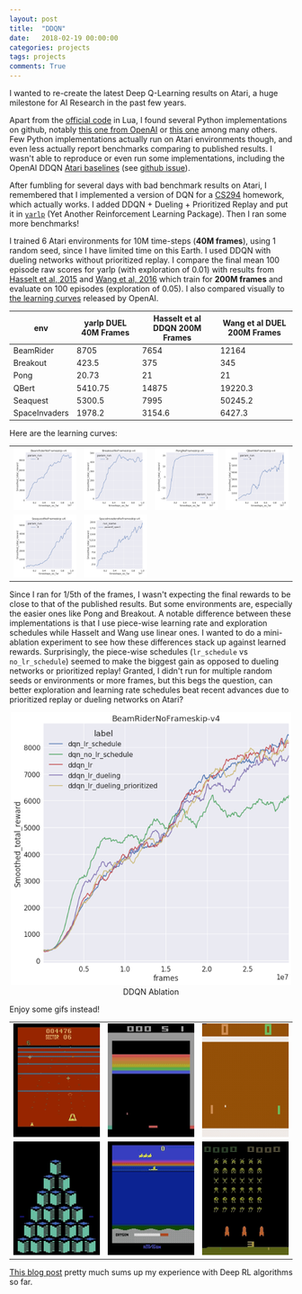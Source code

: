 ```yaml
---
layout: post
title:  "DDQN"
date:   2018-02-19 00:00:00
categories: projects
tags: projects
comments: True
---
```



I wanted to re-create the latest Deep Q-Learning results on Atari, a huge milestone for AI Research in the past few years.

Apart from the [official code](https://github.com/kuz/DeepMind-Atari-Deep-Q-Learner) in Lua, I found several Python implementations on github, notably [this one from OpenAI](https://github.com/openai/baselines/tree/master/baselines/deepq) or [this one](https://github.com/ppwwyyxx/tensorpack/tree/master/examples/DeepQNetwork) among many others. Few Python implementations actually run on Atari environments though, and even less actually report benchmarks comparing to published results. I wasn't able to reproduce or even run some implementations, including the OpenAI DDQN [Atari baselines](https://github.com/openai/baselines-results/blob/master/dqn_results.ipynb) (see [github issue](https://github.com/openai/baselines/issues/176)).

After fumbling for several days with bad benchmark results on Atari, I remembered that I implemented a version of DQN for a [CS294](http://rll.berkeley.edu/deeprlcourse/) homework, which actually works. I added DDQN + Dueling + Prioritized Replay and put it in [`yarlp`](http://github.com/btaba/yarlp) (Yet Another Reinforcement Learning Package). Then I ran some more benchmarks!

I trained 6 Atari environments for 10M time-steps (**40M frames**), using 1 random seed, since I have limited time on this Earth. I used DDQN with dueling networks without prioritized replay. I compare the final mean 100 episode raw scores for yarlp (with exploration of 0.01) with results from [Hasselt et al, 2015](https://arxiv.org/pdf/1509.06461.pdf) and [Wang et al, 2016](https://arxiv.org/pdf/1511.06581.pdf) which train for **200M frames** and evaluate on 100 episodes (exploration of 0.05). I also compared visually to [the learning curves](https://github.com/openai/baselines-results/blob/master/dqn_results.ipynb) released by OpenAI.

|env|yarlp DUEL 40M Frames|Hasselt et al DDQN 200M Frames|Wang et al DUEL 200M Frames|
|---|---|---|---|
|BeamRider|8705|7654|12164|
|Breakout|423.5|375|345|
|Pong|20.73|21|21|
|QBert|5410.75|14875|19220.3|
|Seaquest|5300.5|7995|50245.2|
|SpaceInvaders|1978.2|3154.6|6427.3|


Here are the learning curves:

|   |   |   |   |
|---|---|---|---|
|![BeamRiderNoFrameskip-v4](/assets/article_images/2018-02-19-atari/BeamRiderNoFrameskip-v4.png)|![BreakoutNoFrameskip-v4](/assets/article_images/2018-02-19-atari/BreakoutNoFrameskip-v4.png)|![PongNoFrameskip-v4](/assets/article_images/2018-02-19-atari/PongNoFrameskip-v4.png)|![QbertNoFrameskip-v4](/assets/article_images/2018-02-19-atari/QbertNoFrameskip-v4.png)|
|![SeaquestNoFrameskip-v4](/assets/article_images/2018-02-19-atari/SeaquestNoFrameskip-v4.png)|![SpaceInvadersNoFrameskip-v4](/assets/article_images/2018-02-19-atari/SpaceInvadersNoFrameskip-v4.png)||


Since I ran for 1/5th of the frames, I wasn't expecting the final rewards to be close to that of the published results. But some environments are, especially the easier ones like Pong and Breakout. A notable difference between these implementations is that I use piece-wise learning rate and exploration schedules while Hasselt and Wang use linear ones. I wanted to do a mini-ablation experiment to see how these differences stack up against learned rewards. Surprisingly, the piece-wise schedules (`lr_schedule` vs `no_lr_schedule`) seemed to make the biggest gain as opposed to dueling networks or prioritized replay! Granted, I didn't run for multiple random seeds or environments or more frames, but this begs the question, can better exploration and learning rate schedules beat recent advances due to prioritized replay or dueling networks on Atari?

<center>
<img src="/assets/article_images/2018-02-19-atari/dqn_ablation_beamrider.png" width="500"/>
<figcaption>DDQN Ablation</figcaption>
</center>

Enjoy some gifs instead!

||||
|---|---|---|
|![BeamRider](/assets/article_images/2018-02-19-atari/beamrider.gif)|![Breakout](/assets/article_images/2018-02-19-atari/breakout.gif)|![Pong](/assets/article_images/2018-02-19-atari/pong.gif)|
|![QBert](/assets/article_images/2018-02-19-atari/qbert.gif)|![Seaquest](/assets/article_images/2018-02-19-atari/seaquest.gif)|![SpaceInvaders](/assets/article_images/2018-02-19-atari/spaceinvaders.gif)|

[This blog post](https://www.alexirpan.com/2018/02/14/rl-hard.html) pretty much sums up my experience with Deep RL algorithms so far.

